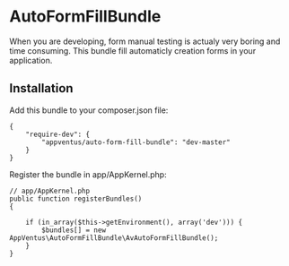 AutoFormFillBundle
=================

When you are developing, form manual testing is actualy very boring and time consuming.
This bundle fill automaticly creation forms in your application.

## Installation

Add this bundle to your composer.json file:

    {
        "require-dev": {
            "appventus/auto-form-fill-bundle": "dev-master"
        }
    }
Register the bundle in app/AppKernel.php:

    // app/AppKernel.php
    public function registerBundles()
    {

        if (in_array($this->getEnvironment(), array('dev'))) {
            $bundles[] = new AppVentus\AutoFormFillBundle\AvAutoFormFillBundle();
        }
    }
